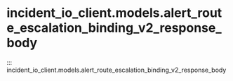 # incident_io_client.models.alert_route_escalation_binding_v2_response_body

::: incident_io_client.models.alert_route_escalation_binding_v2_response_body
